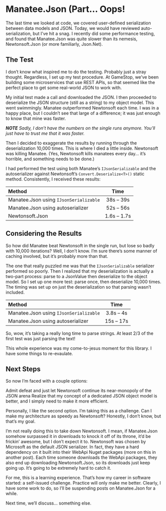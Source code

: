 # Manatee.Json (Part… Oops!

The last time we looked at code, we covered user-defined serialization between data models and JSON. Today, we would have reviewed auto-serialization, but I’ve hit a snag. I recently did some performance testing, and found that Manatee.Json was quite slower than its nemesis, Newtonsoft.Json (or more familiarly, Json.Net).

## The Test
I don’t know what inspired me to do the testing. Probably just a stray thought. Regardless, I set up my test procedure. At GameStop, we’ve been building some microservices that use REST APIs, so that seemed like the perfect place to get some real-world JSON to work with.

My initial test made a call and downloaded the JSON. I then proceeded to deserialize the JSON structure (still as a string) to my object model. This went swimmingly. Manatee outperformed Newtonsoft each time. I was in a happy place, but I couldn’t see that large of a difference; it was just enough to know that mine was faster.

***NOTE** Sadly, I don’t have the numbers on the single runs anymore. You’ll just have to trust me that it was faster.*

Then I decided to exaggerate the results by running through the deserialization 10,000 times. This is where I died a little inside. Newtonsoft was killing Manatee. (Yes, Newtonsoft kills manatees every day… it’s horrible, and something needs to be done.)

I had performed the test using both Manatee’s `IJsonSerializable` and the autoserializer against Newtonsoft’s `Convert.Deserialize<T>()` static method. Consistently, I received these results:

| Method                                 |    Time     |
| :------------------------------------- | :---------: |
| Manatee.Json using `IJsonSerializable` |  38s – 39s  |
| Manatee.Json using autoserializer      |  52s – 56s  |
| Newtonsoft.Json                        | 1.6s – 1.7s |

## Considering the Results

So how did Manatee beat Newtonsoft in the single run, but lose so badly with 10,000 iterations? Well, I don’t know. I’m sure there’s some manner of caching involved, but it’s probably more than that.

The one that really puzzled me was that the `IJsonSerializable` serializer performed so poorly. Then I realized that my deserialization is actually a two-part process: parse to a JsonValue then deserialize to the object model. So I set up one more test: parse once, then deserialize 10,000 times. The timing was set up on just the deserialization so that parsing wasn’t included.

| Method                                 |   Time    |
| :------------------------------------- | :-------: |
| Manatee.Json using `IJsonSerializable` | 3.8s – 4s |
| Manatee.Json using autoserializer      | 15s – 17s |

So, wow, it’s taking a really long time to parse strings. At least 2/3 of the first test was just parsing the text!

This whole experience was my come-to-jesus moment for this library. I have some things to re-evaulate.

## Next Steps
So now I’m faced with a couple options:

Admit defeat and just let Newtonsoft continue its near-monopoly of the JSON arena
Realize that my concept of a dedicated JSON object model is better, and I simply need to make it more efficient.

Personally, I like the second option. I’m taking this as a challenge. Can I make my architecture as speedy as Newtonsoft? Honestly, I don’t know, but that’s my goal.

I’m not really doing this to take down Newtonsoft. I mean, if Manatee.Json somehow surpassed it in downloads to knock it off of its throne, it’d be frickin’ awesome, but I don’t expect it to. Newtonsoft was chosen by Microsoft as the default JSON serializer. In fact, they have a hard dependency on it built into their WebApi Nuget packages (more on this in another post). Each time someone downloads the WebApi packages, they also end up downloading Newtonsoft.Json, so its downloads just keep going up. It’s going to be extremely hard to catch it.

For me, this is a learning experience. That’s how my career in software started: a self-issued challenge. Practice will only make me better. Clearly, I have some work to do, so I’ll be suspending posts on Manatee.Json for a while.

Next time, we’ll discuss… something else.